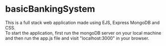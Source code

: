 # basicBankingSystem
This is a full stack web application made using EJS, Express MongoDB and CSS.
<br>
To start the application, first run the mongoDB server on your local machine and then run the app.js file and visit "localhost:3000" in your browser.
